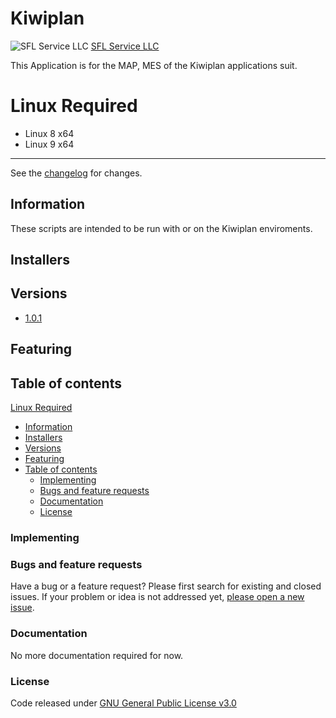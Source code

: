 # Kiwiplan

![SFL Service LLC](Kiwiplan/favicon.ico)
[SFL Service LLC](https://www.sflservicellc.com)

This Application is for the MAP, MES of the Kiwiplan applications suit.

# Linux Required

- Linux 8 x64
- Linux 9 x64

---------------------------------------

See the [changelog](CHANGELOG.md) for changes.

## Information

These scripts are intended to be run with or on the Kiwiplan enviroments. 

## Installers

## Versions

- [1.0.1](VERSION)

## Featuring

## Table of contents

 [Linux Required](#Linux-Required)
  - [Information](#information)
  - [Installers](#installers)
  - [Versions](#versions)
  - [Featuring](#featuring)
  - [Table of contents](#table-of-contents)
    - [Implementing](#implementing)
    - [Bugs and feature requests](#bugs-and-feature-requests)
    - [Documentation](#documentation)
    - [License](#license)

### Implementing

### Bugs and feature requests

Have a bug or a feature request? Please first search for existing and closed issues. If your problem or idea is not addressed yet, [please open a new issue](https://github.com/SFLServicesLLC/KSTool/issues/new).

### Documentation

No more documentation required for now.

### License

Code released under [GNU General Public License v3.0](LICENSE)
